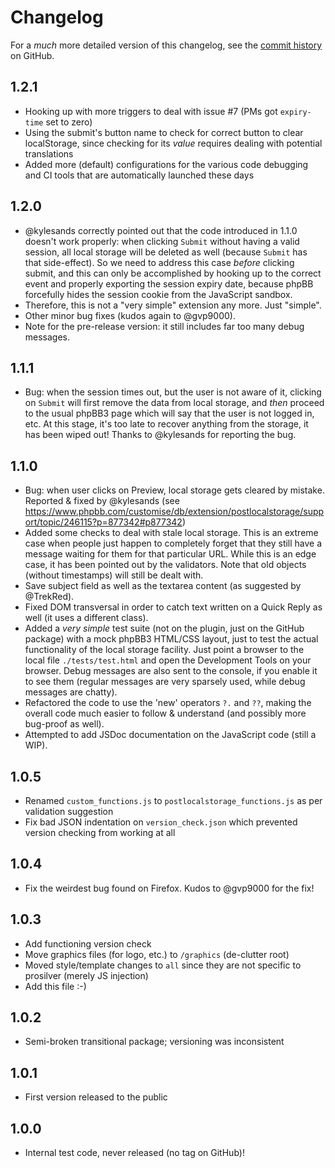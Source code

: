 # Changelog

For a _much_ more detailed version of this changelog, see the [commit history](https://github.com/GwynethLlewelyn/post-local-storage/commits/master/) on GitHub.

## 1.2.1

-   Hooking up with more triggers to deal with issue #7	(PMs got `expiry-time` set to zero)
-   Using the submit's button name to check for correct button to clear localStorage, since checking for its _value_ requires dealing with potential translations
-   Added more (default) configurations for the various code debugging and CI tools that are automatically launched these days

## 1.2.0

-   @kylesands correctly pointed out that the code introduced in 1.1.0 doesn't work properly: when clicking `Submit` without having a valid session, all local storage will be deleted as well (because `Submit` has that side-effect). So we need to address this case *before* clicking submit, and this can only be accomplished by hooking up to the correct event and properly exporting the session expiry date, because phpBB forcefully hides the session cookie from the JavaScript sandbox.
-    Therefore, this is not a "very simple" extension any more. Just "simple".
-    Other minor bug fixes (kudos again to @gvp9000).
-    Note for the pre-release version: it still includes far too many debug messages.

## 1.1.1

-   Bug: when the session times out, but the user is not aware of it, clicking on `Submit` will first remove the data from local storage, and _then_ proceed to the usual phpBB3 page which will say that the user is not logged in, etc. At this stage, it's too late to recover anything from the storage, it has been wiped out! Thanks to @kylesands for reporting the bug.

## 1.1.0

-   Bug: when user clicks on Preview, local storage gets cleared by mistake. Reported & fixed by @kylesands (see https://www.phpbb.com/customise/db/extension/postlocalstorage/support/topic/246115?p=877342#p877342)
-   Added some checks to deal with stale local storage. This is an extreme case when people just happen to completely forget that they still have a message waiting for them for that particular URL. While this is an edge case, it has been pointed out by the validators. Note that old objects (without timestamps) will still be dealt with.
-   Save subject field as well as the textarea content (as suggested by @TrekRed).
-   Fixed DOM transversal in order to catch text written on a Quick Reply as well (it uses a different class).
-   Added a _very simple_ test suite (not on the plugin, just on the GitHub package) with a mock phpBB3 HTML/CSS layout, just to test the actual functionality of the local storage facility. Just point a browser to the local file `./tests/test.html` and open the Development Tools on your browser. Debug messages are also sent to the console, if you enable it to see them (regular messages are very sparsely used, while debug messages are chatty).
-   Refactored the code to use the 'new' operators `?.` and `??`, making the overall code much easier to follow & understand (and possibly more bug-proof as well).
-   Attempted to add JSDoc documentation on the JavaScript code (still a WIP).

## 1.0.5

-   Renamed `custom_functions.js` to `postlocalstorage_functions.js` as per validation suggestion
-   Fix bad JSON indentation on `version_check.json` which prevented version checking from working at all

## 1.0.4

-   Fix the weirdest bug found on Firefox. Kudos to @gvp9000 for the fix!

## 1.0.3

-   Add functioning version check
-   Move graphics files (for logo, etc.) to `/graphics` (de-clutter root)
-   Moved style/template changes to `all` since they are not specific to prosilver (merely JS injection)
-   Add this file :-)

## 1.0.2

-   Semi-broken transitional package; versioning was inconsistent

## 1.0.1

-   First version released to the public

## 1.0.0

-   Internal test code, never released (no tag on GitHub)!

[commit history]: https://github.com/GwynethLlewelyn/post-local-storage/commits/master
